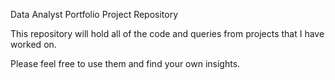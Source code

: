 Data Analyst Portfolio Project Repository

This repository will hold all of the code and queries from projects that I have worked on. 

Please feel free to use them and find your own insights. 
